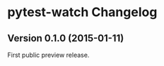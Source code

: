 pytest-watch Changelog
======================


Version 0.1.0 (2015-01-11)
--------------------------

First public preview release.
